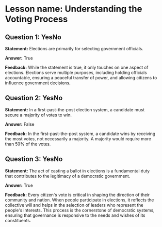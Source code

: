 # Lesson name: Understanding the Voting Process

## Question 1: YesNo

**Statement:** Elections are primarily for selecting government officials.

**Answer:** True

**Feedback:**
While the statement is true, it only touches on one aspect of elections. Elections serve multiple purposes, including holding officials accountable, ensuring a peaceful transfer of power, and allowing citizens to influence government decisions.


## Question 2: YesNo

**Statement:** In a first-past-the-post election system, a candidate must secure a majority of votes to win.

**Answer:** False

**Feedback:**
In the first-past-the-post system, a candidate wins by receiving the most votes, not necessarily a majority. A majority would require more than 50% of the votes.


## Question 3: YesNo

**Statement:** The act of casting a ballot in elections is a fundamental duty that contributes to the legitimacy of a democratic government.

**Answer:** True

**Feedback:**
Every citizen's vote is critical in shaping the direction of their community and nation. When people participate in elections, it reflects the collective will and helps in the selection of leaders who represent the people's interests. This process is the cornerstone of democratic systems, ensuring that governance is responsive to the needs and wishes of its constituents.


